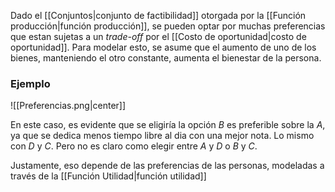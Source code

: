 
Dado el [[Conjuntos|conjunto de factibilidad]] otorgada por la [[Función producción|función producción]], se pueden optar por muchas preferencias que estan sujetas a un *trade-off* por el [[Costo de oportunidad|costo de oportunidad]]. Para modelar esto, se asume que el aumento de uno de los bienes, manteniendo el otro constante, aumenta el bienestar de la persona.

### Ejemplo 
![[Preferencias.png|center]]

En este caso, es evidente que se eligiría la opción *B* es preferible sobre la *A*, ya que se dedica menos tiempo libre al dia con una mejor nota. Lo mismo con *D* y *C*. Pero no es claro como elegir entre *A* y *D* o *B* y *C*. 

Justamente, eso depende de las preferencias de las personas, modeladas a través de la [[Función Utilidad|función utilidad]]